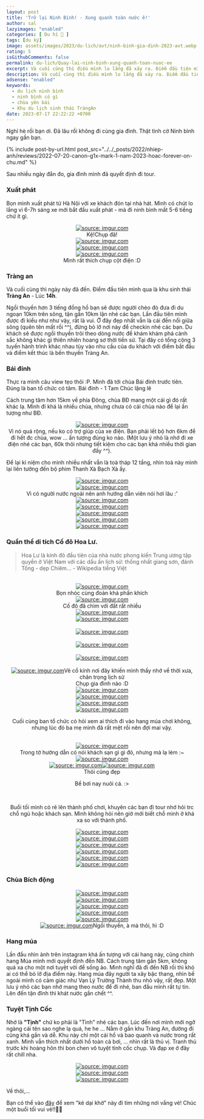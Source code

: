 ```yaml
---
layout: post
title: 'Trở lại Ninh Bình! - Xung quanh toàn nước ê!'
author: sal
lazyimages: "enabled"
categories: [ Du hí 🛫 ]
tags: [du ký]
image: assets/images/2023/du-lich/avt/ninh-binh-gia-dinh-2023-avt.webp
rating: 5
isGithubComments: false
permalink: du-lich/Quay-lai-ninh-binh-xung-quanh-toan-nuoc-ee
excerpt: Và cuối cùng thì điều mình lo lắng đã xảy ra. Điểm đầu tiên mình qua là khu sinh thái Tràng An - Lúc 14h.
description: Và cuối cùng thì điều mình lo lắng đã xảy ra. Điểm đầu tiên mình qua là khu sinh thái Tràng An - Lúc 14h.
adsense: "enabled"
keywords:
  - du lịch ninh bình
  - ninh bình có gì
  - chùa yên bái
  - Khu du lịch sinh thái TràngAn
date: 2023-07-17 22:22:22 +0700
---
```


Nghỉ hè rồi bạn ơi. Đã lâu rồi không đi cùng gia đình. Thật tình cờ Ninh bình ngay gần bạn.

{% include post-by-url.html post_src="../../_posts/2022/nhiep-anh/reviews/2022-07-20-canon-g1x-mark-1-nam-2023-hoac-forever-on-chu.md" %}

Sau nhiều ngày đắn đo, gia đình mình đã quyết định đi tour.

### Xuất phát

Bọn mình xuất phát từ Hà Nội với xe khách đón tại nhà hát. Mình có chút lo lắng vì 6-7h sáng xe mới bắt đầu xuất phát - mà đi ninh bình mất 5-6 tiếng chứ ít gì.

<div class="content" style="text-align:center; "><a href="https://imgur.com/MH0EzXM"><img src="https://i.imgur.com/MH0EzXM.jpg" title="source: imgur.com" /></a><br><span class="image-caption">Kệ!Chụp đã!</span><br><a href="https://imgur.com/YUmPrhD"><img src="https://i.imgur.com/YUmPrhD.jpg" title="source: imgur.com" /></a><br><a href="https://imgur.com/fLZA24Y"><img src="https://i.imgur.com/fLZA24Y.jpg" title="source: imgur.com" /></a><br><a href="https://imgur.com/uDMlPt0"><img src="https://i.imgur.com/uDMlPt0.jpg" title="source: imgur.com" /></a><br><span class="image-caption">Mình rất thích chụp cột điện :D</span></div>

### Tràng an

Và cuối cùng thì ngày này đã đến. Điểm đầu tiên mình qua là khu sinh thái **Tràng An** - Lúc **14h**.

Ngồi thuyền hơn 3 tiếng đồng hồ bạn sẽ được người chèo đò đưa đi du ngoạn 10km trên sông, tận gần 10km lận nhé các bạn. Lần đầu tiên mình được đi kiểu như như vậy, rất là vui. Ở đây đẹp nhất vẫn là cái đền nổi giữa sông (quên tên mất rồi ^^), đừng bỏ lỡ nơi này để checkin nhé các bạn. Du khách sẽ được ngồi thuyền trôi theo dòng nước để khám khám phá cảnh sắc không khác gì thiên nhiên hoang sơ thời tiền sử. Tại đây có tổng cộng 3 tuyến hành trình khác nhau tùy vào nhu cầu của du khách với điểm bắt đầu và điểm kết thúc là bến thuyền Tràng An.

### Bái đính

Thực ra mình câu view tẹo thôi :P. Mình đã tới chùa Bái đính trước tiên. Đúng là ban tổ chức có tâm. Bái đính - 1 Tam Chúc lặng lẽ


Cách trung tâm hơn 15km về phía Đông, chùa BĐ mang một cái gì đó rất khác lạ. Mình đi khá là nhiều chùa, nhưng chưa có cái chùa nào để lại ấn tượng như BĐ.

<div class="content" style="text-align:center; "><a href="https://imgur.com/rAQn7Rq"><img src="https://i.imgur.com/rAQn7Rq.jpg" title="source: imgur.com" /></a><br><span class="image-caption">Vì nó quá rộng, nếu ko có trợ giúp của xe điện. Bạn phải lết bộ hơn 6km để đi hết đc chùa, wow ... ấn tượng đúng ko nào. (Một lưu ý nhỏ là nhớ đi xe điện nhé các bạn, 60k thôi nhưng tiết kiệm cho các bạn khá nhiều thời gian đấy ^^).</span></div>

Để lại kỉ niệm cho mình nhiều nhất vẫn là toà tháp 12 tầng, nhìn toà này mình lại liên tưởng đến bộ phim Thanh Xà Bạch Xà ấy.

<div class="content" style="text-align:center; ">
<a href="https://imgur.com/5Ju0uwx"><img src="https://i.imgur.com/5Ju0uwx.jpg" title="source: imgur.com" /></a><br><a href="https://imgur.com/963jK4u"><img src="https://i.imgur.com/963jK4u.jpg" title="source: imgur.com" /></a><br><span class="image-caption">Vì có người nước ngoài nên anh hướng dẫn viên nói hơi lâu :'</span><br><a href="https://imgur.com/ioo8ixD"><img src="https://i.imgur.com/ioo8ixD.jpg" title="source: imgur.com" /></a><br><a href="https://imgur.com/0qvd0z9"><img src="https://i.imgur.com/0qvd0z9.jpg" title="source: imgur.com" /></a><br><a href="https://imgur.com/1hWaal9"><img src="https://i.imgur.com/1hWaal9.jpg" title="source: imgur.com" /></a><br><a href="https://imgur.com/JpsawWn"><img src="https://i.imgur.com/JpsawWn.jpg" title="source: imgur.com" /></a><br><a href="https://imgur.com/PjXUnZo"><img src="https://i.imgur.com/PjXUnZo.jpg" title="source: imgur.com" /></a></div>

### Quần thể di tích Cố đô Hoa Lư.

<blockquote>Hoa Lư là kinh đô đầu tiên của nhà nước phong kiến Trung ương tập quyền ở Việt Nam với các dấu ấn lịch sử: thống nhất giang sơn, đánh Tống - dẹp Chiêm... - Wikipedia tiếng Việt
</blockquote><br>
<div class="content" style="text-align:center; "><a href="https://imgur.com/GliVusm"><img src="https://i.imgur.com/GliVusm.jpg" title="source: imgur.com" /></a><br><span class="image-caption">Bọn nhóc cùng đoàn khá phấn khích</span><br><a href="https://imgur.com/vtMnMri"><img src="https://i.imgur.com/vtMnMri.jpg" title="source: imgur.com" /></a><br><span class="image-caption">Cố đô đã chìm với đất rất nhiều</span><br><a href="https://imgur.com/GliVusm"><a href="https://imgur.com/LMqQWov"><img src="https://i.imgur.com/LMqQWov.jpg" title="source: imgur.com" /></a><br><a href="https://imgur.com/GliVusm"><a href="https://imgur.com/stWQx3s"><img src="https://i.imgur.com/stWQx3s.jpg" title="source: imgur.com" /></a><br><br><a href="https://imgur.com/ZQ5u8nn"><img src="https://i.imgur.com/ZQ5u8nn.jpg" title="source: imgur.com" /></a><br><br><a href="https://imgur.com/oOWRsDZ"><img src="https://i.imgur.com/oOWRsDZ.jpg" title="source: imgur.com" /></a><br><br><a href="https://imgur.com/4o1ngDW"><img src="https://i.imgur.com/4o1ngDW.jpg" title="source: imgur.com" /></a><br><br><a href="https://imgur.com/sKBJi5E"><img src="https://i.imgur.com/sKBJi5E.jpg" title="source: imgur.com" /></a><span class="image-caption">Vẻ cổ kính nơi đây khiến mình thấy nhớ về thời xưa, chân trọng lịch sử</span><br>Chụp gia đình nào :D<br><a href="https://imgur.com/tk2ND9I"><img src="https://i.imgur.com/tk2ND9I.jpg" title="source: imgur.com" /></a><br><a href="https://imgur.com/vUr5Q9U"><img src="https://i.imgur.com/vUr5Q9U.jpg" title="source: imgur.com" /></a><br><a href="https://imgur.com/pJAY231"><img src="https://i.imgur.com/pJAY231.jpg" title="source: imgur.com" /></a><br><a href="https://imgur.com/LDSX9lZ"><img src="https://i.imgur.com/LDSX9lZ.png" title="source: imgur.com" /></a><br><p>Cuối cùng ban tổ chức có hỏi xem ai thích đi vào hang múa chơi không, nhưng lúc đó ba mẹ mình đã rất mệt rồi nên đợi mai vậy.</p><br><a href="https://imgur.com/YG1j6jb"><img src="https://i.imgur.com/YG1j6jb.jpg" title="source: imgur.com" /></a><br><span class="image-caption">Trong tờ hướng dẫn có nói khách sạn gì gì đó, nhưng mà lạ lém :~</span>
<a href="https://imgur.com/czcjS4h"><img src="https://i.imgur.com/czcjS4h.jpg" title="source: imgur.com" /></a><br><a href="https://imgur.com/xG4HUUg"><img src="https://i.imgur.com/xG4HUUg.jpg" title="source: imgur.com" /></a><a href="https://imgur.com/xG4HUUg"><img src="https://i.imgur.com/xG4HUUg.jpg" title="source: imgur.com" /></a><br><span class="image-caption">Thôi cũng đẹp</span><p>Bể bơi nay nuôi cá. :></p><br><p>Buổi tối mình có rẽ lên thành phố chơi, khuyên các bạn đi tour nhớ hỏi trc chỗ ngủ hoặc khách sạn. Mình không hỏi nên giờ mới biết chỗ mình ở khá xa so với thành phố.</p>
<a href="https://imgur.com/UBlUOnL"><img src="https://i.imgur.com/UBlUOnL.jpg" title="source: imgur.com" /></a><br><a href="https://imgur.com/GbDosiD"><img src="https://i.imgur.com/GbDosiD.jpg" title="source: imgur.com" /></a><br><a href="https://imgur.com/GbDosiD"><img src="https://i.imgur.com/GbDosiD.jpg" title="source: imgur.com" /></a><br><a href="https://imgur.com/COVmJuZ"><img src="https://i.imgur.com/COVmJuZ.jpg" title="source: imgur.com" /></a><br><a href="https://imgur.com/IzEaq9G"><img src="https://i.imgur.com/IzEaq9G.jpg" title="source: imgur.com" /></a><br><a href="https://imgur.com/K94IvOx"><img src="https://i.imgur.com/K94IvOx.jpg" title="source: imgur.com" /></a></div>


### Chùa Bích động


<div class="content" style="text-align:center; ">
<a href="https://imgur.com/PVrPtBp"><img src="https://i.imgur.com/PVrPtBp.jpg" title="source: imgur.com" /></a><br><a href="https://imgur.com/SAbfdaG"><img src="https://i.imgur.com/SAbfdaG.jpg" title="source: imgur.com" /></a><br><a href="https://imgur.com/OUlhfar"><img src="https://i.imgur.com/OUlhfar.jpg" title="source: imgur.com" /></a><br><a href="https://imgur.com/qGC98vx"><img src="https://i.imgur.com/qGC98vx.jpg" title="source: imgur.com" /></a><br><a href="https://imgur.com/8bKdOgv"><img src="https://i.imgur.com/8bKdOgv.jpg" title="source: imgur.com" /></a><br><a href="https://imgur.com/PVrPtBp"><img src="https://i.imgur.com/PVrPtBp.jpg" title="source: imgur.com" /></a><span class="image-caption">Ngồi thuyền, à mà thôi, hì :D</span></div>

### Hang múa

Lần đầu nhìn ảnh trên instagram khá ấn tượng với cái hang này, cũng chính hang Múa mình mới quyết định đến NB. Cách trung tâm gần 5km, không quá xa cho một nơi tuyệt vời để sống ảo. Mình nghĩ đã đi đến NB rồi thì khó ai có thể bỏ lỡ địa điểm này. Hang múa đây người ta xây bậc thang, nhìn bề ngoài mình có cảm giác như Vạn Lý Trường Thành thu nhỏ vậy, rất đẹp. Một lưu ý nhỏ các bạn nhớ mang theo nước để đi nhé, ban đầu mình rất tự tin. Lên đến tận đỉnh thì khát nước gần chết ^^.

### Tuyệt Tịnh Cốc

Nhớ là **"Tịnh"** chứ ko phải là "Tình" nhé các bạn. Lúc đến nơi mình mới ngỡ ngàng cái tên sao nghe lạ quá, he he ... Nằm ở gần khu Tràng An, đường đi cũng khá gần và dễ. Khu này chỉ một cái hồ và bao quanh và nước trong rất xanh. Mình vẫn thích nhất dưới hồ toàn cá bơi, ... nhìn rất là thú vị.
Tranh thủ trước khi hoàng hôn thì bon chen vô tuyệt tình cốc chụp. Và đạp xe ở đây rất chill nha.

<div class="content" style="text-align:center; ">
<a href="https://imgur.com/swoh4H9"><img src="https://i.imgur.com/swoh4H9.jpg" title="source: imgur.com" /></a><br><a href="https://imgur.com/m6xEF63"><img src="https://i.imgur.com/m6xEF63.jpg" title="source: imgur.com" /></a><br><a href="https://imgur.com/gYeyMsJ"><img src="https://i.imgur.com/gYeyMsJ.jpg" title="source: imgur.com" /></a><br>
</div>

Về thôi,...


Bạn có thể vào <a href="https://www.facebook.com/media/set/?vanity=nntatlu&set=a.2574616576014311" target="_blank" class="item-link item-content link external" id="facebook" onclick='getHrefOnclickAndRedirectWithLink(event)'>đây</a> để xem "kẻ dại khờ" này đi tìm những nơi vắng vẻ! Chúc một buổi tối vui vẻ!!👨‍🚀

<script>
var root_url=window.location.origin;function getHrefOnclickAndRedirectWithLink(t){t.preventDefault();t=t.currentTarget.getAttribute("href");window.location=[root_url,"/redirect?url=",encodeURIComponent(t)].join("")}
</script>

<style>
.box{display:flex;align-items:center;justify-content:center;background:#aaa;margin:20px 0;width:100%;min-height:200px;border:2px #ccc solid;color:#fff}.row{display:flex;flex-wrap:wrap;padding:0 4px}.column{flex:25%;max-width:25%;padding:0 4px}.column img{margin-top:8px;vertical-align:middle;width:100%}@media screen and (max-width: 800px){.column{flex:50%;max-width:50%}}@media screen and (max-width: 600px){.column{flex:100%;max-width:100%}}video{max-width:100%;height:auto}
</style>
<script>
let myVideo=document.getElementById("video1");if(myVideo){function i(){myVideo.paused?myVideo.play():myVideo.pause()}function e(){myVideo.width=560}function d(){myVideo.width=228}function o(){myVideo.width=320}myVideo.play()}
</script>
<style>
iframe{margin:auto;display:block}.video-container{position:relative;padding-bottom:56.25%}.video-container iframe{position:absolute;top:0;left:0;width:100%;height:100%}.video{aspect-ratio:16/9;width:100%}
</style>
